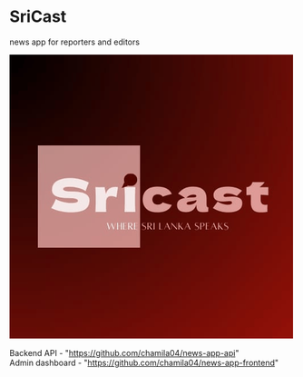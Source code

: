 # SriCast
 news app for reporters and editors

![logo](/app/src/main/res/drawable/logo_splash.png)

Backend API - "https://github.com/chamila04/news-app-api"  </br>
Admin dashboard - "https://github.com/chamila04/news-app-frontend"

